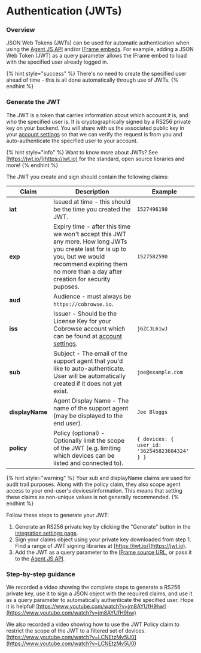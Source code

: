 # Authentication (JWTs)

### Overview

JSON Web Tokens (JWTs) can be used for automatic authentication when using the [Agent JS API](agent-sdk/) and/or [IFrame embeds](custom-iframe-embeds.md). For example, adding a JSON Web Token (JWT) as a query parameter allows the IFrame embed to load with the specified user already logged in.&#x20;

{% hint style="success" %}
There's no need to create the specified user ahead of time - this is all done automatically through use of JWTs.
{% endhint %}

### Generate the JWT

The JWT is a token that carries information about which account it is, and who the specified user is. It is cryptographically signed by a RS256 private key on your backend. You will share with us the associated public key in your [account settings](https://cobrowse.io/dashboard/settings/integrations) so that we can verify the request is from you and auto-authenticate the specified user to your account.&#x20;

{% hint style="info" %}
Want to know more about JWTs? See [https://jwt.io/](https://jwt.io) for the standard, open source libraries and more!
{% endhint %}

The JWT you create and sign should contain the following claims:

| Claim           | Description                                                                                                                                                                                                   | Example                                       |
| --------------- | ------------------------------------------------------------------------------------------------------------------------------------------------------------------------------------------------------------- | --------------------------------------------- |
| **iat**         | Issued at time - this should be the time you created the JWT.                                                                                                                                                 | `1527496190`                                  |
| **exp**         | Expiry time - after this time we won't accept this JWT any more. How long JWTs you create last for is up to you, but we would recommend expiring them no more than a day after creation for security puposes. | `1527582590`                                  |
| **aud**         | Audience - must always be `https://cobrowse.io`.                                                                                                                                                              |                                               |
| **iss**         | Issuer - Should be the License Key for your Cobrowse account which can be found at [account settings](https://cobrowse.io/dashboard/settings).                                                                | `j6ZCJL61wJ`                                  |
| **sub**         | Subject - The email of the support agent that you'd like to auto-authenticate. User will be automatically created if it does not yet exist.                                                                   | `joe@example.com`                             |
| **displayName** | Agent Display Name - The name of the support agent (may be displayed to the end user).                                                                                                                        | `Joe Bloggs`                                  |
| **policy**      | Policy (optional) - Optionally limit the scope of the JWT (e.g. limiting which devices can be listed and connected to).                                                                                       | `{ devices: { user_id: '362545823684324' } }` |

{% hint style="warning" %}
Your sub and displayName claims are used for audit trail purposes. Along with the policy claim, they also scope agent access to your end-user's devices/information. This means that setting these claims as non-unique values is not generally recommended.
{% endhint %}

Follow these steps to generate your JWT:

1. Generate an RS256 private key by clicking the "Generate" button in the [integration settings page](https://cobrowse.io/dashboard/settings/integrations).
2. Sign your claims object using your private key downloaded from step 1. Find a range of JWT signing libraries at [https://jwt.io/](https://jwt.io).
3. Add the JWT as a query parameter to the [IFrame source URL](custom-iframe-embeds.md), or pass it to the [Agent JS API](agent-sdk/).

### Step-by-step guidance

We recorded a video showing the complete steps to generate a RS256 private key, use it to sign a JSON object with the required claims, and use it as a query parameter to automatically authenticate the specified user.  Hope it is helpful! [https://www.youtube.com/watch?v=jm8AYUfH9hw](https://www.youtube.com/watch?v=jm8AYUfH9hw)

We also recorded a video showing how to use the JWT Policy claim to restrict the scope of the JWT to a filtered set of devices. [https://www.youtube.com/watch?v=LCNEtzMv5U0](https://www.youtube.com/watch?v=LCNEtzMv5U0)
